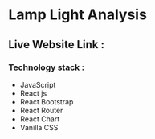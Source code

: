 # Lamp Light Analysis
## Live Website Link : 

### Technology stack :

* JavaScript
* React js
* React Bootstrap
* React Router
* React Chart
* Vanilla CSS
